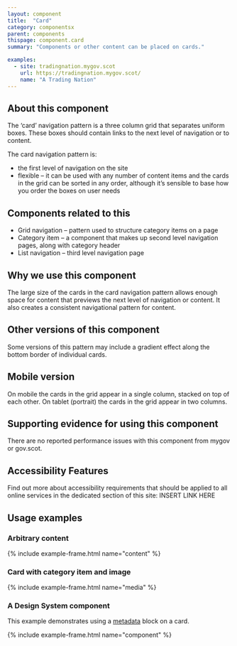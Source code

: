 ```yaml
---
layout: component
title:  "Card"
category: componentsx
parent: components
thispage: component.card
summary: "Components or other content can be placed on cards."

examples:
  - site: tradingnation.mygov.scot
    url: https://tradingnation.mygov.scot/
    name: "A Trading Nation"
---
```


## About this component
The ‘card’ navigation pattern is a three column grid that separates uniform boxes. These boxes should contain links to the next level of navigation or to content.

The card navigation pattern is:
* the first level of navigation on the site
* flexible – it can be used with any number of content items and the cards in the grid can be sorted in any order, although it’s sensible to base how you order the boxes on user needs

## Components related to this
* Grid navigation – pattern used to structure category items on a page
* Category item – a component that makes up second level navigation pages, along with category header
* List navigation – third level navigation page  

## Why we use this component
The large size of the cards in the card navigation pattern allows enough space for content that previews the next level of navigation or content.
It also creates a consistent navigational pattern for content.

## Other versions of this component
Some versions of this pattern may include a gradient effect along the bottom border of individual cards.  

## Mobile version
On mobile the cards in the grid appear in a single column, stacked on top of each other. On tablet (portrait) the cards in the grid appear in two columns.  

## Supporting evidence for using this component
There are no reported performance issues with this component from mygov or gov.scot.  

## Accessibility Features
Find out more about accessibility requirements that should be applied to all online services in the dedicated section of this site: INSERT LINK HERE

## Usage examples

### Arbitrary content

{% include example-frame.html name="content" %}

### Card with category item and image

{% include example-frame.html name="media" %}


### A Design System component

This example demonstrates using a [metadata](/components/metadata) block on a card.

{% include example-frame.html name="component" %}
